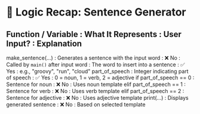 # 🧠 Logic Recap: Sentence Generator

Function / Variable        : What It Represents                            : User Input? : Explanation
---------------------------------------------------------------------------------------------------------
make_sentence(...)         : Generates a sentence with the input word      : ❌ No        : Called by `main()` after input
word                       : The word to insert into a sentence            : ✅ Yes       : e.g., "groovy", "run", "cloud"
part_of_speech             : Integer indicating part of speech             : ✅ Yes       : 0 = noun, 1 = verb, 2 = adjective
if part_of_speech == 0     : Sentence for noun                             : ❌ No        : Uses noun template
elif part_of_speech == 1   : Sentence for verb                             : ❌ No        : Uses verb template
elif part_of_speech == 2   : Sentence for adjective                        : ❌ No        : Uses adjective template
print(...)                 : Displays generated sentence                   : ❌ No        : Based on selected template
